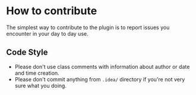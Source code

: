 # How to contribute

The simplest way to contribute to the plugin is to report issues you encounter in your day to day use.

## Code Style

* Please don't use class comments with information about author or date and time creation.
* Please don't commit anything from `.idea/` directory if you're not very sure what you doing.